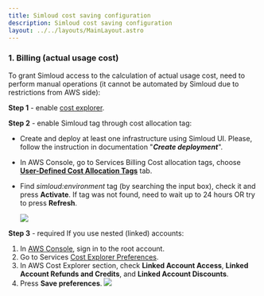 ```yaml
---
title: Simloud cost saving configuration
description: Simloud cost saving configuration
layout: ../../layouts/MainLayout.astro
---
```



### 1. Billing (actual usage cost)     
To grant Simloud access to the calculation of actual usage cost, need to perform manual operations (it cannot be automated by Simloud due to restrictions from AWS side):
   
**Step 1** - enable [cost explorer](https://docs.aws.amazon.com/awsaccountbilling/latest/aboutv2/ce-enable.html).

**Step 2** - enable Simloud tag through cost allocation tag:
- Create and deploy at least one infrastructure using Simloud UI. Please, follow the instruction in documentation "_**Create deployment**_".
- In AWS Console, go to Services Billing Cost allocation tags, choose **[User-Defined Cost Allocation Tags](https://console.aws.amazon.com/billing/home#/preferences/tags)** tab.
- Find _simloud:environment_ tag (by searching the input box), check it and press **Activate**.
   If tag was not found, need to wait up to 24 hours OR try to press **Refresh**.

   ![](/img/cost-saving/configuration/2.png)


**Step 3** - required If you use nested (linked) accounts:
1.  In [AWS Console](https://console.aws.amazon.com/cost-management/home#/settings), sign in to the root account.
2.  Go to Services [Cost Explorer Preferences](https://us-east-1.console.aws.amazon.com/cost-management/home?region=us-east-1&skipRegion=true#/settings).
3.  In AWS Cost Explorer section, check **Linked Account Access**, **Linked Account Refunds and Credits**, and **Linked Account Discounts**.
4.  Press **Save preferences**.
    ![](/img/aws/enable-cost-explorer/image3.png)

    